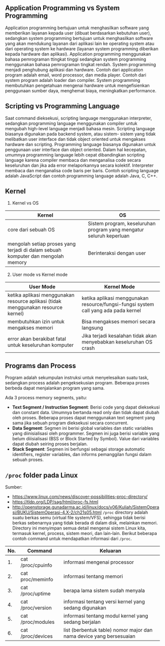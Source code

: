 ## Application Programming vs System Programming
Application programming bertujuan untuk menghasilkan software yang memberikan layanan kepada user (dibuat berdasarkan kebutuhan user), sedangkan system programming bertujuan untuk menghasilkan software yang akan mendukung layanan dari aplikasi lain ke operating system atau dari operating system ke hardware (layanan system programming diberikan kepada hardware dan aplikasi). Application programming menggunakan bahasa pemrograman ttingkat tinggi sedangkan system programming menggunakan bahasa pemrograman tingkat rendah. System programming menjadi penghubung aplikasi dan hardware. Contoh dari application program adalah email, word processor, dan media player. Contoh dari system program adalah loader dan compiler. System programming membutuhkan pengetahuan mengenai hardware untuk mengefisienkan penggunaan sumber daya, menghemat biaya, meningkatkan performance.

## Scripting vs Programming Language
Saat command dieksekusi, scripting language menggunakan interpreter, sedangkan programming language menggunakan compiler untuk mengubah high-level language menjadi bahasa mesin. Scripting language biasanya digunakan pada backend system, atau sistem- sistem yang tidak melibatkan user interface dan tidak object oriented untuk mengakses hardware dan scripting. Programming language biasanya digunakan untuk penggunaan user interface dan object oriented. Dalam hal kecepatan, umumnya programming language lebih cepat dibandingkan scripting language karena compiler membaca dan menganalisa code secara keseluruhan dan jika ada error melaporkannya secara kolektif. Interpreter membaca dan menganalisa code baris per baris. Contoh scripting language adalah JavaScript dan contoh programming language adalah Java, C, C++.

## Kernel
1. Kernel vs OS

Kernel | OS
-----------|-----------
core dari sebuah OS | Sistem program, keseluruhan program yang mengatur seluruh keperluan
mengolah setiap proses yang terjadi di dalam sebuah komputer dan mengolah memory | Berinteraksi dengan user

2. User mode vs Kernel mode

User Mode | Kernel Mode
-----------|-----------
ketika aplikasi menggunakan resource aplikasi (tidak menggunakan resource kernel) | ketika aplikasi menggunakan resource/fungsi-fungsi system call yang ada pada kernel
membutuhkan izin untuk mengakses memori | Bisa mengakses memori secara langsung
error akan berakibat fatal untuk keseluruhan komputer | Jika terjadi kesalahan tidak akan menyebabkan keseluruhan OS crash


## Programs dan Process
Program adalah sekumpulan instruksi untuk menyelesaikan suatu task, sedangkan process adalah pengeksekusian program. Beberapa proses berbeda dapat menjalankan program yang sama.

Ada 3 process memory segments, yaitu:
  * **Text Segment / Instruction Segment**: 
  Berisi code yang dapat dieksekusi dan constant data. Umumnya bertanda read only dan tidak dapat diubah oleh proses. Beberapa proses dapat menggunakan text segment  yang sama jika sebuah program dieksekusi secara concurrent.
  * **Data Segment**: 
  Segmen ini berisi global variables dan static variables yang diinisialisasi oleh programmer. Segmen ini juga berisi variable yang belum diiisialisasi (BSS or Block Started by Symbol). Value dari variables dapat diubah seiring proses berjalan.
  * **Stack Segment**: 
Segmen ini berfungsi sebagai storage automatic identifiers, register variables, dan informs pemanggilan fungsi dalam sebuah proses.

## `/proc` folder pada Linux
Sumber:
 * https://www.linux.com/news/discover-possibilities-proc-directory/
 * https://tldp.org/LDP/sag/html/proc-fs.html
 * http://openstorage.gunadarma.ac.id/linux/docs/v06/Kuliah/SistemOperasi/BUKU/SistemOperasi-4.X-2/ch21s05.html
`/proc` directory adalah suatu berkas semu (virtual file system/VFS), sehingga tidak berisi berkas sebenarnya yang tidak berada di dalam disk, melainkan memori. Directory ini menyimpan semua detail mengenai sistem Linux kita, termasuk kernel, process, sistem meori, dan lain-lain.
Berikut beberapa contoh command untuk mendapatkan informasi dari `/proc`.

No. | Command | Keluaran
----|---------|---------
1.| cat /proc/cpuinfo | informasi mengenai processor
2.| cat proc/meminfo | informasi tentang memori
3.| cat /proc/uptime | berapa lama sistem sudah menyala
4.| cat /proc/version | informasi tentang versi kernel yang sedang digunakan
5.| cat /proc/modules | informasi tentang modul kernel yang sedang berjalan
6.| cat /proc/devices | list (berbentuk table) nomor major dan nama device yang bersesuaian

